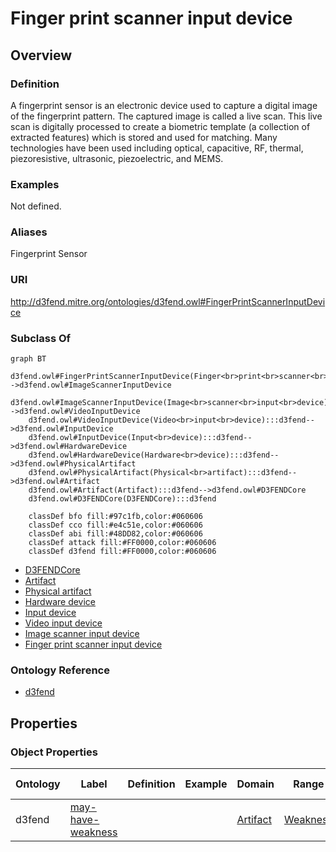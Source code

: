 # Finger print scanner input device

## Overview

### Definition
A fingerprint sensor is an electronic device used to capture a digital image of the fingerprint pattern. The captured image is called a live scan. This live scan is digitally processed to create a biometric template (a collection of extracted features) which is stored and used for matching. Many technologies have been used including optical, capacitive, RF, thermal, piezoresistive, ultrasonic, piezoelectric, and MEMS.

### Examples
Not defined.

### Aliases
Fingerprint Sensor

### URI
http://d3fend.mitre.org/ontologies/d3fend.owl#FingerPrintScannerInputDevice

### Subclass Of
```mermaid
graph BT
    d3fend.owl#FingerPrintScannerInputDevice(Finger<br>print<br>scanner<br>input<br>device):::d3fend-->d3fend.owl#ImageScannerInputDevice
    d3fend.owl#ImageScannerInputDevice(Image<br>scanner<br>input<br>device):::d3fend-->d3fend.owl#VideoInputDevice
    d3fend.owl#VideoInputDevice(Video<br>input<br>device):::d3fend-->d3fend.owl#InputDevice
    d3fend.owl#InputDevice(Input<br>device):::d3fend-->d3fend.owl#HardwareDevice
    d3fend.owl#HardwareDevice(Hardware<br>device):::d3fend-->d3fend.owl#PhysicalArtifact
    d3fend.owl#PhysicalArtifact(Physical<br>artifact):::d3fend-->d3fend.owl#Artifact
    d3fend.owl#Artifact(Artifact):::d3fend-->d3fend.owl#D3FENDCore
    d3fend.owl#D3FENDCore(D3FENDCore):::d3fend
    
    classDef bfo fill:#97c1fb,color:#060606
    classDef cco fill:#e4c51e,color:#060606
    classDef abi fill:#48DD82,color:#060606
    classDef attack fill:#FF0000,color:#060606
    classDef d3fend fill:#FF0000,color:#060606
```

- [D3FENDCore](/docs/ontology/reference/model/D3FENDCore/D3FENDCore.md)
- [Artifact](/docs/ontology/reference/model/D3FENDCore/Artifact/Artifact.md)
- [Physical artifact](/docs/ontology/reference/model/D3FENDCore/Artifact/Physical%20artifact/Physical%20artifact.md)
- [Hardware device](/docs/ontology/reference/model/D3FENDCore/Artifact/Physical%20artifact/Hardware%20device/Hardware%20device.md)
- [Input device](/docs/ontology/reference/model/D3FENDCore/Artifact/Physical%20artifact/Hardware%20device/Input%20device/Input%20device.md)
- [Video input device](/docs/ontology/reference/model/D3FENDCore/Artifact/Physical%20artifact/Hardware%20device/Input%20device/Video%20input%20device/Video%20input%20device.md)
- [Image scanner input device](/docs/ontology/reference/model/D3FENDCore/Artifact/Physical%20artifact/Hardware%20device/Input%20device/Video%20input%20device/Image%20scanner%20input%20device/Image%20scanner%20input%20device.md)
- [Finger print scanner input device](/docs/ontology/reference/model/D3FENDCore/Artifact/Physical%20artifact/Hardware%20device/Input%20device/Video%20input%20device/Image%20scanner%20input%20device/Finger%20print%20scanner%20input%20device/Finger%20print%20scanner%20input%20device.md)


### Ontology Reference
- [d3fend](http://d3fend.mitre.org/ontologies/d3fend.owl#)

## Properties
### Object Properties
| Ontology | Label | Definition | Example | Domain | Range | Inverse Of |
|----------|-------|------------|---------|--------|-------|------------|
| d3fend | [may-have-weakness](http://d3fend.mitre.org/ontologies/d3fend.owl#may-have-weakness) |  |  | [Artifact](/docs/ontology/reference/model/D3FENDCore/Artifact/Artifact.md) | [Weakness](/docs/ontology/reference/model/D3FENDCore/Weakness/Weakness.md) | []() |


